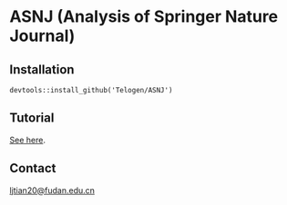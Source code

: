 # ASNJ (Analysis of Springer Nature Journal)

## Installation
```
devtools::install_github('Telogen/ASNJ')
```

## Tutorial
[See here](https://github.com/Telogen/ASNJ/).


## Contact
ljtian20@fudan.edu.cn



